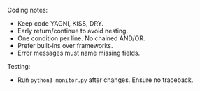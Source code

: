 Coding notes:
- Keep code YAGNI, KISS, DRY.
- Early return/continue to avoid nesting.
- One condition per line. No chained AND/OR.
- Prefer built-ins over frameworks.
- Error messages must name missing fields.

Testing:
- Run `python3 monitor.py` after changes. Ensure no traceback.
